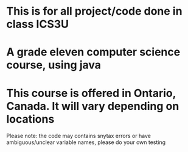 # This is for all project/code done in class ICS3U
# A grade eleven computer science course, using java
# This course is offered in Ontario, Canada. It will vary depending on locations
Please note: the code may contains snytax errors or have ambiguous/unclear variable names, please do your own testing
